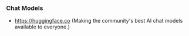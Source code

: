 ### Chat Models

* https://huggingface.co (Making the community's best AI chat models available to everyone.)
